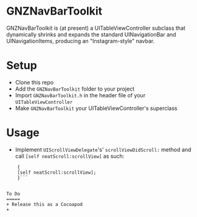 GNZNavBarToolkit
================
GNZNavBarToolkit is (at present) a UITableViewController subclass that dynamically shrinks and expands the standard UINavigationBar and UINavigationItems, producing an "Instagram-style" navbar.

Setup
=====
+ Clone this repo
+ Add the `GNZNavBarToolkit` folder to your project
+ Import `GNZNavBarToolkit.h` in the header file of your `UITableViewController`
+ Make `GNZNavBarToolkit` your UITableViewController's superclass

Usage
=====
+ Implement `UIScrollViewDelegate`'s' `scrollViewDidScroll:` method and call `[self neatScroll:scrollView]` as such:
```- (void)scrollViewDidScroll:(UIScrollView *)scrollView
	{
    [self neatScroll:scrollView];
	}```


To Do
=====
+ Release this as a Cocoapod
+ 



